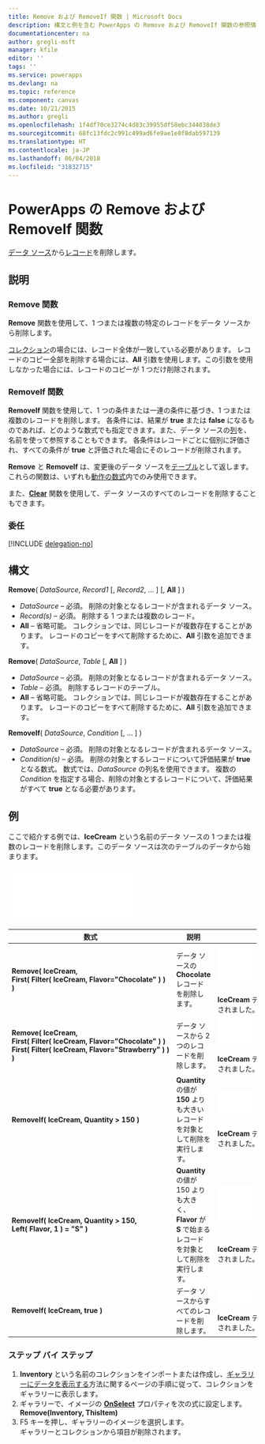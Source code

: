 ```yaml
---
title: Remove および RemoveIf 関数 | Microsoft Docs
description: 構文と例を含む PowerApps の Remove および RemoveIf 関数の参照情報
documentationcenter: na
author: gregli-msft
manager: kfile
editor: ''
tags: ''
ms.service: powerapps
ms.devlang: na
ms.topic: reference
ms.component: canvas
ms.date: 10/21/2015
ms.author: gregli
ms.openlocfilehash: 1f4df70ce3274c4d83c39955df58ebc344038de3
ms.sourcegitcommit: 68fc13fdc2c991c499ad6fe9ae1e0f8dab597139
ms.translationtype: HT
ms.contentlocale: ja-JP
ms.lasthandoff: 06/04/2018
ms.locfileid: "31832715"
---
```

# <a name="remove-and-removeif-functions-in-powerapps"></a>PowerApps の Remove および RemoveIf 関数
[データ ソース](../working-with-tables.md#records)から[レコード](../working-with-data-sources.md)を削除します。

## <a name="description"></a>説明
### <a name="remove-function"></a>Remove 関数
**Remove** 関数を使用して、1 つまたは複数の特定のレコードをデータ ソースから削除します。  

[コレクション](../working-with-data-sources.md#collections)の場合には、レコード全体が一致している必要があります。 レコードのコピー全部を削除する場合には、**All** 引数を使用します。この引数を使用しなかった場合には、レコードのコピーが 1 つだけ削除されます。

### <a name="removeif-function"></a>RemoveIf 関数
**RemoveIf** 関数を使用して、1 つの条件または一連の条件に基づき、1 つまたは複数のレコードを削除します。 各条件には、結果が **true** または **false** になるものであれば、どのような数式でも指定できます。また、データ ソースの[列](../working-with-tables.md#columns)を、名前を使って参照することもできます。 各条件はレコードごとに個別に評価され、すべての条件が **true** と評価された場合にそのレコードが削除されます。

**Remove** と **RemoveIf** は、変更後のデータ ソースを[テーブル](../working-with-tables.md)として返します。 これらの関数は、いずれも[動作の数式](../working-with-formulas-in-depth.md)内でのみ使用できます。

また、**[Clear](function-clear-collect-clearcollect.md)** 関数を使用して、データ ソースのすべてのレコードを削除することもできます。

### <a name="delegation"></a>委任
[!INCLUDE [delegation-no](../../../includes/delegation-no.md)]

## <a name="syntax"></a>構文
**Remove**( *DataSource*, *Record1* [, *Record2*, ... ] [, **All** ] )

* *DataSource* – 必須。 削除の対象となるレコードが含まれるデータ ソース。
* *Record(s)* – 必須。 削除する 1 つまたは複数のレコード。
* **All** – 省略可能。 コレクションでは、同じレコードが複数存在することがあります。  レコードのコピーをすべて削除するために、**All** 引数を追加できます。

**Remove**( *DataSource*, *Table* [, **All** ] )

* *DataSource* – 必須。 削除の対象となるレコードが含まれるデータ ソース。
* *Table* – 必須。 削除するレコードのテーブル。
* **All** – 省略可能。 コレクションでは、同じレコードが複数存在することがあります。  レコードのコピーをすべて削除するために、**All** 引数を追加できます。

**RemoveIf**( *DataSource*, *Condition* [, ... ] )

* *DataSource* – 必須。 削除の対象となるレコードが含まれるデータ ソース。
* *Condition(s)* – 必須。 削除の対象とするレコードについて評価結果が **true** となる数式。  数式では、*DataSource* の列名を使用できます。  複数の *Condition* を指定する場合、削除の対象とするレコードについて、評価結果がすべて **true** となる必要があります。

## <a name="examples"></a>例
ここで紹介する例では、**IceCream** という名前のデータ ソースの 1 つまたは複数のレコードを削除します。このデータ ソースは次のテーブルのデータから始まります。

![](media/function-remove-removeif/icecream.png)

| 数式 | 説明 | 結果 |
| --- | --- | --- |
| **Remove(&nbsp;IceCream,<br>First(&nbsp;Filter(&nbsp;IceCream,&nbsp;Flavor="Chocolate"&nbsp;)&nbsp;) )** |データ ソースの **Chocolate** レコードを削除します。 |<style> img { max-width: none } </style> ![](media/function-remove-removeif/icecream-no-chocolate.png)<br><br>**IceCream** データ ソースの内容が変更されました。 |
| **Remove(&nbsp;IceCream,<br>First(&nbsp;Filter(&nbsp;IceCream,&nbsp;Flavor="Chocolate"&nbsp;)&nbsp;) First(&nbsp;Filter(&nbsp;IceCream,&nbsp;Flavor="Strawberry"&nbsp;)&nbsp;) )** |データ ソースから 2 つのレコードを削除します。 |![](media/function-remove-removeif/icecream-only-vanilla.png)<br><br>**IceCream** データ ソースの内容が変更されました。 |
| **RemoveIf(&nbsp;IceCream, Quantity&nbsp;>&nbsp;150 )** |**Quantity** の値が **150** よりも大きいレコードを対象として削除を実行します。 |![](media/function-remove-removeif/icecream-only-chocolate.png)<br><br>**IceCream** データ ソースの内容が変更されました。 |
| **RemoveIf(&nbsp;IceCream, Quantity&nbsp;>&nbsp;150, Left(&nbsp;Flavor,&nbsp;1&nbsp;) = "S" )** |**Quantity** の値が 150 よりも大きく、**Flavor** が **S** で始まるレコードを対象として削除を実行します。 |![](media/function-remove-removeif/icecream-no-strawberry.png)<br><br><br>**IceCream** データ ソースの内容が変更されました。 |
| **RemoveIf(&nbsp;IceCream, true )** |データ ソースからすべてのレコードを削除します。 |![](media/function-remove-removeif/icecream-empty.png)<br><br>**IceCream** データ ソースの内容が変更されました。 |

### <a name="step-by-step"></a>ステップ バイ ステップ
1. **Inventory** という名前のコレクションをインポートまたは作成し、[ギャラリーにデータを表示する](../show-images-text-gallery-sort-filter.md)方法に関するページの手順に従って、コレクションをギャラリーに表示します。
2. ギャラリーで、イメージの **[OnSelect](../controls/properties-core.md)** プロパティを次の式に設定します。<br>**Remove(Inventory, ThisItem)**
3. F5 キーを押し、ギャラリーのイメージを選択します。<br>ギャラリーとコレクションから項目が削除されます。

